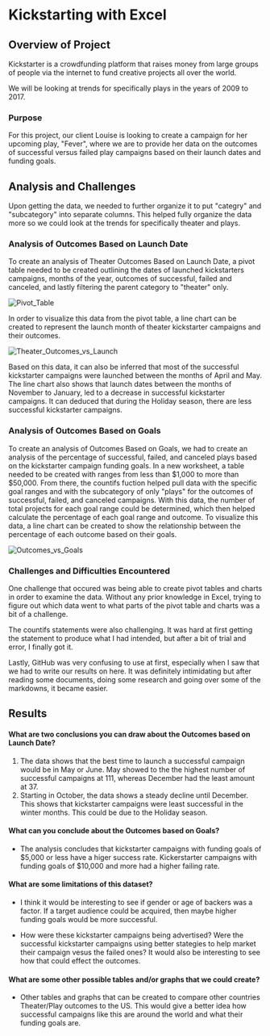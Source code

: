 # Kickstarting with Excel

## Overview of Project
Kickstarter is a crowdfunding platform that raises money from large groups of people via the internet to fund creative projects all over the world.

We will be looking at trends for specifically plays in the years of 2009 to 2017.

### Purpose
For this project, our client Louise is looking to create a campaign for her upcoming play, "Fever", where we are to provide her data on the outcomes of successful versus failed play campaigns based on their launch dates and funding goals.

## Analysis and Challenges
Upon getting the data, we needed to further organize it to put "categry" and "subcategory" into separate columns. This helped fully organize the data more so we could look at the trends for specifically theater and plays. 

### Analysis of Outcomes Based on Launch Date
To create an analysis of Theater Outcomes Based on Launch Date, a pivot table needed to be created outlining the dates of launched kickstarters campaigns, months of the year, outcomes of successful, failed and canceled, and lastly filtering the parent category to "theater" only.

![Pivot_Table](https://user-images.githubusercontent.com/103764279/166123528-5dbb2830-9f05-493b-9e7a-c5731382f940.png)

In order to visualize this data from the pivot table, a line chart can be created to represent the launch month of theater kickstarter campaigns and their outcomes.

![Theater_Outcomes_vs_Launch](https://user-images.githubusercontent.com/103764279/166123700-1940f460-0363-482a-9771-b6dccc1cab9d.png)

Based on this data, it can also be inferred that most of the successful kickstarter campaigns were launched between the months of April and May. The line chart also shows that launch dates between the months of November to January, led to a decrease in successful kickstarter campaigns. It can deduced that during the Holiday season, there are less successful kickstarter campaigns.

### Analysis of Outcomes Based on Goals
To create an analysis of Outcomes Based on Goals, we had to create an analysis of the percentage of successful, failed, and canceled plays based on the kickstarter campaign funding goals. In a new worksheet, a table needed to be created with ranges from less than $1,000 to more than $50,000. From there, the countifs fuction helped pull data with the specific goal ranges and with the subcategory of only "plays" for the outcomes of successful, failed, and canceled campaigns. With this data, the number of total projects for each goal range could be determined, which then helped calculate the percentage of each goal range and outcome. To visualize this data, a line chart can be created to show the relationship between the percentage of each outcome based on their goals.

![Outcomes_vs_Goals](https://user-images.githubusercontent.com/103764279/166124378-03ffb19d-d556-45d0-8f0e-7a44a5986251.png)

### Challenges and Difficulties Encountered

One challenge that occured was being able to create pivot tables and charts in order to examine the data. Without any prior knowledge in Excel, trying to figure out which data went to what parts of the pivot table and charts was a bit of a challenge.

The countifs statements were also challenging. It was hard at first getting the statement to produce what I had intended, but after a bit of trial and error, I finally got it.

Lastly, GitHub was very confusing to use at first, especially when I saw that we had to write our results on here. It was definitely intimidating but after reading some documents, doing some research and going over some of the markdowns, it became easier.

## Results

#### What are two conclusions you can draw about the Outcomes based on Launch Date?

1. The data shows that the best time to launch a successful campaign would be in May or June. May showed to the the highest number of successful campaigns at 111, whereas December had the least amount at 37.
2. Starting in October, the data shows a steady decline until December. This shows that kickstarter campaigns were least successful in the winter months. This could be due to the Holiday season.

#### What can you conclude about the Outcomes based on Goals?

- The analysis concludes that kickstarter campaigns with funding goals of $5,000 or less have a higer success rate. Kickerstarter campaigns with funding goals of $10,000 and more had a higher failing rate. 

#### What are some limitations of this dataset?

- I think it would be interesting to see if gender or age of backers was a factor. If a target audience could be acquired, then maybe higher funding goals would be more successful.

- How were these kickstarter campaigns being advertised? Were the successful kickstarter campaigns using better stategies to help market their campaign vesus the failed ones? It would also be interesting to see how that could effect the outcomes.

#### What are some other possible tables and/or graphs that we could create?

- Other tables and graphs that can be created to compare other countries Theater/Play outcomes to the US. This would give a better idea how successful campaigns like this are around the world and what their funding goals are.
